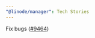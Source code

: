 ```yaml
---
"@linode/manager": Tech Stories
---
```


Fix <LinodeSelect /> bugs ([#9464](https://github.com/linode/manager/pull/9464))
